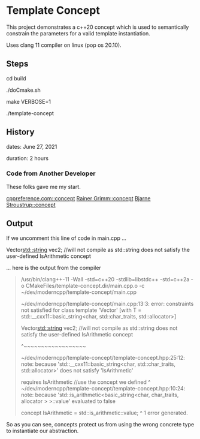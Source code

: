# Template Concept

This project demonstrates a c++20 concept which is used to semantically constrain the parameters for a valid template instantiation.

Uses clang 11 compiler on linux (pop os 20.10).

## Steps

cd build

./doCmake.sh

make VERBOSE=1

./template-concept

## History

dates: June 27, 2021

duration: 2 hours

### Code from Another Developer

These folks gave me my start.

[cppreference.com::concept](https://en.cppreference.com/w/cpp/language/constraints)
[Rainer Grimm::concept](https://www.modernescpp.com/index.php/c-20-concepts-the-details)
[Bjarne Stroustrup::concept](https://www.stroustrup.com/tour2.html)

## Output

If we uncomment this line of code in main.cpp ...

Vector<std::string> vec2; //will not compile as std::string does not satisfy the user-defined IsArithmetic concept

... here is the output from the compiler 

> /usr/bin/clang++-11    -Wall   -std=c++20 -stdlib=libstdc++ -std=c++2a -o CMakeFiles/template-concept.dir/main.cpp.o -c ~/dev/moderncpp/template-concept/main.cpp
> 
> ~/dev/moderncpp/template-concept/main.cpp:13:3: error: constraints not satisfied for class template 'Vector' [with T = std::__cxx11::basic_string<char, std::char_traits<char>, std::allocator<char>>]
> 
> Vector<std::string> vec2; //will not compile as std::string does not satisfy the user-defined IsArithmetic concept
> 
> ^~~~~~~~~~~~~~~~~~~
> 
> ~/dev/moderncpp/template-concept/template-concept.hpp:25:12: note: because 'std::__cxx11::basic_string<char, std::char_traits<char>, std::allocator<char>>' does not satisfy 'IsArithmetic'
> 
> requires IsArithmetic<T> //use the concept we defined
>          ^
> ~/dev/moderncpp/template-concept/template-concept.hpp:10:24: note: because 'std::is_arithmetic<basic_string<char, char_traits<char>, allocator<char> > >::value' evaluated to false
> 
> concept IsArithmetic = std::is_arithmetic<T>::value;
>                      ^
> 1 error generated.

So as you can see, concepts protect us from using the wrong concrete type to instantiate our abstraction.


